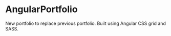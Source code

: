 # AngularPortfolio
New portfolio to replace previous portfolio. Built using Angular CSS grid and SASS.
